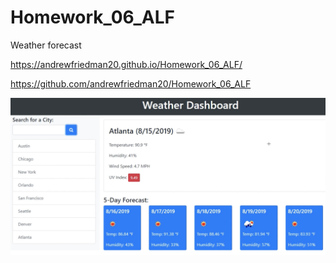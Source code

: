 # Homework_06_ALF
Weather forecast




https://andrewfriedman20.github.io/Homework_06_ALF/

https://github.com/andrewfriedman20/Homework_06_ALF

![The user enters city name in the upper left.](https://github.com/andrewfriedman20/Homework_06_ALF/blob/54e47f4f122cebc0756f9d01bb12a957cfbc4cb3/Screencap.png)

